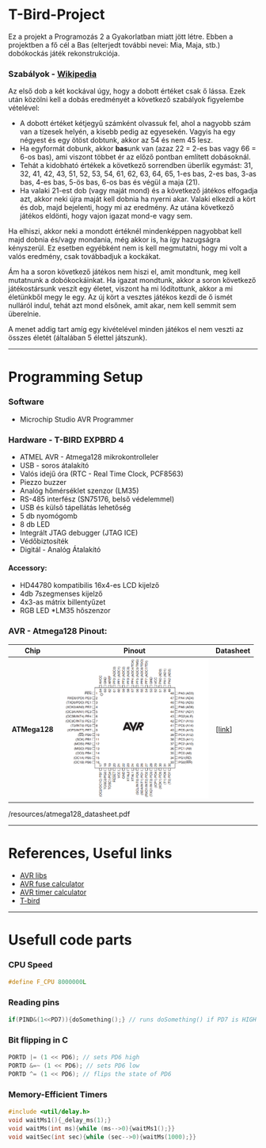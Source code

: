 # T-Bird-Project
 Ez a projekt a Programozás 2 a Gyakorlatban miatt jött létre.
Ebben a projektben a fő cél a Bas (elterjedt további nevei: Mia, Maja, stb.) dobókockás játék rekonstrukciója.
### Szabályok - [Wikipedia](https://en.wikipedia.org/wiki/Mia_(game))
Az első dob a két kockával úgy, hogy a dobott értéket csak ő lássa. Ezek után közölni kell a dobás eredményét a következő szabályok figyelembe vételével:
- A dobott értéket kétjegyű számként olvassuk fel, ahol a nagyobb szám van a tízesek helyén, a kisebb pedig az egyesekén. Vagyis ha egy négyest és egy ötöst dobtunk, akkor az 54 és nem 45 lesz.
- Ha egyformát dobunk, akkor **bas**unk van (azaz 22 = 2-es bas vagy 66 = 6-os bas), ami viszont többet ér az előző pontban említett dobásoknál.
- Tehát a kidobható értékek a következő sorrendben überlik egymást: 31, 32, 41, 42, 43, 51, 52, 53, 54, 61, 62, 63, 64, 65, 1-es bas, 2-es bas, 3-as bas, 4-es bas, 5-ös bas, 6-os bas és végül a maja (21).
- Ha valaki 21-est dob (vagy maját mond) és a következő játékos elfogadja azt, akkor neki újra maját kell dobnia ha nyerni akar.
Valaki elkezdi a kört és dob, majd bejelenti, hogy mi az eredmény. Az utána következő játékos eldönti, hogy vajon igazat mond-e vagy sem.

Ha elhiszi, akkor neki a mondott értéknél mindenképpen nagyobbat kell majd dobnia és/vagy mondania, még akkor is, ha így hazugságra kényszerül. Ez esetben egyébként nem is kell megmutatni, hogy mi volt a valós eredmény, csak továbbadjuk a kockákat.

Ám ha a soron következő játékos nem hiszi el, amit mondtunk, meg kell mutatnunk a dobókockáinkat. Ha igazat mondtunk, akkor a soron következő játékostársunk veszít egy életet, viszont ha mi lódítottunk, akkor a mi életünkből megy le egy. Az új kört a vesztes játékos kezdi de ő ismét nulláról indul, tehát azt mond elsőnek, amit akar, nem kell semmit sem überelnie.

A menet addig tart amíg egy kivételével minden játékos el nem veszti az összes életét (általában 5 élettel játszunk).




-----------------------------------------------------
# Programming Setup



### Software
* Microchip Studio AVR Programmer

### Hardware - T-BIRD EXPBRD 4
* ATMEL AVR - Atmega128 mikrokontrolleler
* USB - soros átalakító
* Valós idejű óra (RTC - Real Time Clock, PCF8563)
* Piezzo buzzer
* Analóg hőmérséklet szenzor (LM35)
* RS-485 interfész (SN75176, belső védelemmel)
* USB és külső tápellátás lehetőség
* 5 db nyomógomb
* 8 db LED
* Integrált JTAG debugger (JTAG ICE)
* Védőbiztosíték
* Digitál - Analóg Átalakító
#### Accessory:
* HD44780 kompatibilis 16x4-es LCD kijelző
* 4db 7szegmenses kijelző
* 4x3-as mátrix billentyűzet
* RGB LED
*LM35 hőszenzor

### AVR - Atmega128 Pinout:

Chip|Pinout|Datasheet
---|---|---
**ATMega128**|<img width="300" src="resources/atmega128_pinout.png">|[[link](https://ww1.microchip.com/downloads/en/DeviceDoc/doc2467.pdf)]


/resources/atmega128_datasheet.pdf

-----------------------------------------------------

# References, Useful links
* [AVR libs](https://www.nongnu.org/avr-libc/user-manual/modules.html)
* [AVR fuse calculator](http://www.engbedded.com/fusecalc)
* [AVR timer calculator](http://eleccelerator.com/avr-timer-calculator/)
* [T-bird](https://t-bird.webnode.hu/)

-----------------------------------------------------
# Usefull code parts

### CPU Speed
```C
#define F_CPU 8000000L
```

### Reading pins
```C
if(PIND&(1<<PD7)){doSomething();} // runs doSomething() if PD7 is HIGH
```

### Bit flipping in C
```c
PORTD |= (1 << PD6); // sets PD6 high
PORTD &=~ (1 << PD6); // sets PD6 low
PORTD ^= (1 << PD6); // flips the state of PD6
```

### Memory-Efficient Timers
```C
#include <util/delay.h>
void waitMs1(){_delay_ms(1);}
void waitMs(int ms){while (ms-->0){waitMs1();}}
void waitSec(int sec){while (sec-->0){waitMs(1000);}}
```
